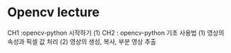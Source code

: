 # Opencv lecture
CH1 :opencv-python 시작하기
(1)
CH2 : opencv-python 기초 사용법
(1) 영상의 속성과 픽셀 값 처리
(2) 영상의 생성, 복사, 부분 영상 추출
